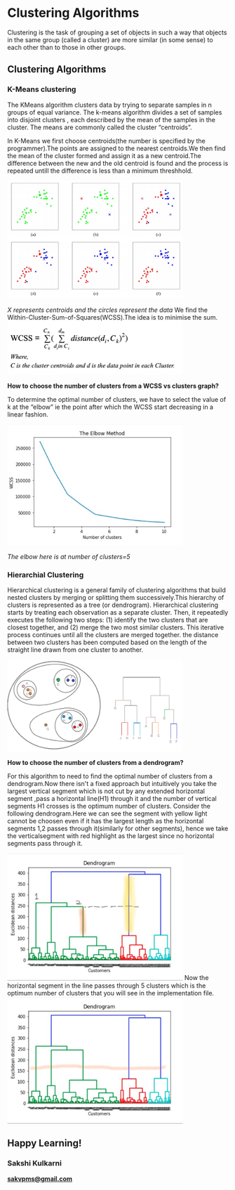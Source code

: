 # Clustering Algorithms
 
Clustering is the task of grouping a set of objects in such a way that objects in the same group (called a cluster) are more similar (in some sense) to each other than to those in other groups.
## Clustering Algorithms
### K-Means clustering
The KMeans algorithm clusters data by trying to separate samples in n groups of equal variance.
The k-means algorithm divides a set of  samples  into  disjoint clusters , each described by the mean 
of the samples in the cluster. The means are commonly called the cluster “centroids”.

In K-Means we first choose centroids(the number is specified by the programmer).The points are assigned to the nearest centroids.We then find the mean of the cluster formed
and assign it as a new centroid.The difference between the new and the old centroid is found and the process is repeated untill the difference is less than a minimum threshhold.

<img src="kmeans1.png" alt="drawing" width="400"/>

*X represents centroids and the circles represent the data*
We find the Within-Cluster-Sum-of-Squares(WCSS).The idea is to minimise the sum.
<img src="wcss.png" alt="drawing" width="400"/>


**How to choose the number of clusters from a WCSS vs clusters graph?**


To determine the optimal number of clusters, we have to select the value of k at the “elbow” ie the point after which the WCSS start decreasing in a linear fashion.

<img src="elbow.jpg" alt="drawing" width="400"/>

*The elbow here is at number of clusters=5*


### Hierarchial Clustering
Hierarchical clustering is a general family of clustering algorithms that build nested clusters by merging or splitting them successively.This hierarchy of clusters is represented as a tree (or dendrogram).
Hierarchical clustering starts by treating each observation as a separate cluster. Then, it repeatedly executes the following two steps:
(1) identify the two clusters that are closest together, and (2) merge the two most similar clusters. This iterative process continues until all the clusters are merged together.
the distance between two clusters has been computed based on the length of the straight line drawn from one cluster to another.

<img src="clustergram.png" alt="drawing" width="400"/>


**How to choose the number of clusters from a dendrogram?**


For this algorithm to need to find the optimal number of clusters from a dendrogram.Now there isn't a fixed approach but intuitively you take the largest vertical segment which is not cut by any extended horizontal segment ,pass a horizontal line(H1) through it and the number of vertical segments H1 crosses is the optimum number of clusters.
Consider the following dendrogram.Here we can see the segment with yellow light cannot be choosen even if it has the largest length as the horizontal segments 1,2 passes through it(similarly for other segments), hence we take the verticalsegment with red highlight as the largest since no horizontal segments pass through it.

<img src="dendo.jpg" alt="drawing" width="400"/>
Now the horizontal segment in the line passes through 5 clusters which is the optimum number of clusters that you will see in the implementation file.
<img src="dendo1.jpg" alt="drawing" width="400"/>

## Happy Learning!

### **Sakshi Kulkarni**

**[sakvpms@gmail.com](mailto:sakvpms@gmail.com)**
